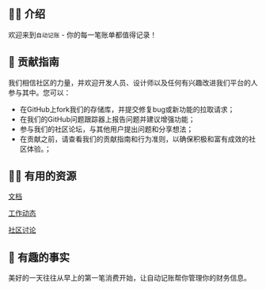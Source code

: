 ## 🙋‍♀️ 介绍
欢迎来到`自动记账` - 你的每一笔账单都值得记录！

## 🌈 贡献指南
我们相信社区的力量，并欢迎开发人员、设计师以及任何有兴趣改进我们平台的人参与其中。您可以：
- 在GitHub上fork我们的存储库，并提交修复bug或新功能的拉取请求；
- 在我们的GitHub问题跟踪器上报告问题并建议增强功能；
- 参与我们的社区论坛，与其他用户提出问题和分享想法；
- 在贡献之前，请查看我们的贡献指南和行为准则，以确保积极和富有成效的社区体验。；

## 👩‍💻 有用的资源
[文档](https://ez-book.org)

[工作动态](https://github.com/orgs/AutoAccountingOrg/projects/1/views/2)

[社区讨论](https://forum.ez-book.org/)

## 🍿 有趣的事实
美好的一天往往从早上的第一笔消费开始，让自动记账帮你管理你的财务信息。

